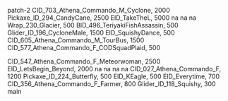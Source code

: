  patch-2
CID_703_Athena_Commando_M_Cyclone, 2000
Pickaxe_ID_294_CandyCane, 2500
EID_TakeTheL, 5000
na
na
na
Wrap_230_Glacier, 500
BID_496_TeriyakiFishAssassin, 500
Glider_ID_196_CycloneMale, 1500
EID_SquishyDance, 500
CID_605_Athena_Commando_M_TourBus, 1500
CID_577_Athena_Commando_F_CODSquadPlaid, 500

CID_547_Athena_Commando_F_Meteorwoman, 2500
EID_LetsBegin_Beyond, 2000
na
na
na
na
CID_027_Athena_Commando_F, 1200
Pickaxe_ID_224_Butterfly, 500
EID_KEagle, 500
EID_Everytime, 700
CID_356_Athena_Commando_F_Farmer, 800
Glider_ID_118_Squishy, 300
 main
